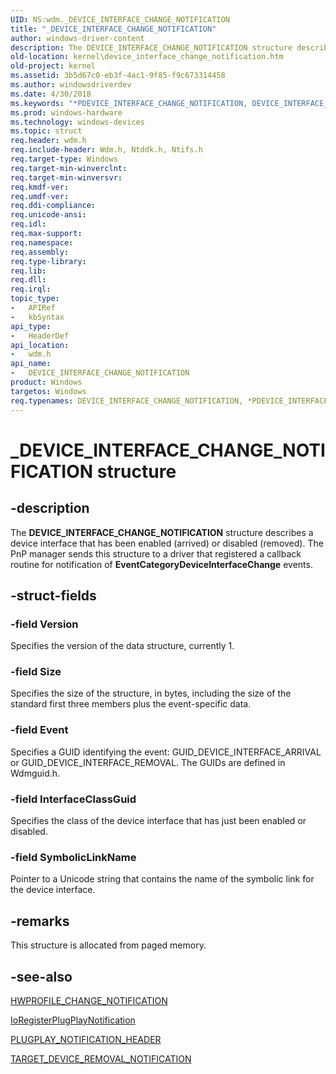 ```yaml
---
UID: NS:wdm._DEVICE_INTERFACE_CHANGE_NOTIFICATION
title: "_DEVICE_INTERFACE_CHANGE_NOTIFICATION"
author: windows-driver-content
description: The DEVICE_INTERFACE_CHANGE_NOTIFICATION structure describes a device interface that has been enabled (arrived) or disabled (removed).
old-location: kernel\device_interface_change_notification.htm
old-project: kernel
ms.assetid: 3b5d67c0-eb3f-4ac1-9f85-f9c673314458
ms.author: windowsdriverdev
ms.date: 4/30/2018
ms.keywords: "*PDEVICE_INTERFACE_CHANGE_NOTIFICATION, DEVICE_INTERFACE_CHANGE_NOTIFICATION, DEVICE_INTERFACE_CHANGE_NOTIFICATION structure [Kernel-Mode Driver Architecture], PDEVICE_INTERFACE_CHANGE_NOTIFICATION, PDEVICE_INTERFACE_CHANGE_NOTIFICATION structure pointer [Kernel-Mode Driver Architecture], _DEVICE_INTERFACE_CHANGE_NOTIFICATION, kernel.device_interface_change_notification, kstruct_a_43e52fa7-54ee-49bd-b822-4daf39ebcdc2.xml, wdm/DEVICE_INTERFACE_CHANGE_NOTIFICATION, wdm/PDEVICE_INTERFACE_CHANGE_NOTIFICATION"
ms.prod: windows-hardware
ms.technology: windows-devices
ms.topic: struct
req.header: wdm.h
req.include-header: Wdm.h, Ntddk.h, Ntifs.h
req.target-type: Windows
req.target-min-winverclnt: 
req.target-min-winversvr: 
req.kmdf-ver: 
req.umdf-ver: 
req.ddi-compliance: 
req.unicode-ansi: 
req.idl: 
req.max-support: 
req.namespace: 
req.assembly: 
req.type-library: 
req.lib: 
req.dll: 
req.irql: 
topic_type:
-	APIRef
-	kbSyntax
api_type:
-	HeaderDef
api_location:
-	wdm.h
api_name:
-	DEVICE_INTERFACE_CHANGE_NOTIFICATION
product: Windows
targetos: Windows
req.typenames: DEVICE_INTERFACE_CHANGE_NOTIFICATION, *PDEVICE_INTERFACE_CHANGE_NOTIFICATION
---
```


# _DEVICE_INTERFACE_CHANGE_NOTIFICATION structure


## -description


The <b>DEVICE_INTERFACE_CHANGE_NOTIFICATION</b> structure describes a device interface that has been enabled (arrived) or disabled (removed). The PnP manager sends this structure to a driver that registered a callback routine for notification of <b>EventCategoryDeviceInterfaceChange</b> events.


## -struct-fields




### -field Version

Specifies the version of the data structure, currently 1. 


### -field Size

Specifies the size of the structure, in bytes, including the size of the standard first three members plus the event-specific data. 


### -field Event

Specifies a GUID identifying the event:  GUID_DEVICE_INTERFACE_ARRIVAL or GUID_DEVICE_INTERFACE_REMOVAL. The GUIDs are defined in Wdmguid.h. 


### -field InterfaceClassGuid

Specifies the class of the device interface that has just been enabled or disabled.


### -field SymbolicLinkName

Pointer to a Unicode string that contains the name of the symbolic link for the device interface. 


## -remarks



This structure is allocated from paged memory.




## -see-also




<a href="https://msdn.microsoft.com/library/windows/hardware/ff547073">HWPROFILE_CHANGE_NOTIFICATION</a>



<a href="https://msdn.microsoft.com/library/windows/hardware/ff549526">IoRegisterPlugPlayNotification</a>



<a href="https://msdn.microsoft.com/library/windows/hardware/ff558805">PLUGPLAY_NOTIFICATION_HEADER</a>



<a href="https://msdn.microsoft.com/library/windows/hardware/ff564601">TARGET_DEVICE_REMOVAL_NOTIFICATION</a>
 

 

